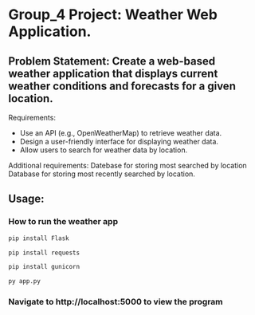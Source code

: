 # Group_4 Project:  Weather Web Application.

## Problem Statement: Create a web-based weather application that displays current weather conditions and forecasts for a given location.

Requirements: 
-  Use an API (e.g., OpenWeatherMap) to retrieve weather data.
-  Design a user-friendly interface for displaying weather data.
-  Allow users to search for weather data by location.

Additional requirements: 
Datebase for storing most searched by location
Database for storing most recently searched by location. 

## Usage:
### How to run the weather app
```bash
pip install Flask
```
```bash
pip install requests
```
```bash
pip install gunicorn
```
```bash
py app.py
```
### Navigate to http://localhost:5000 to view the program

